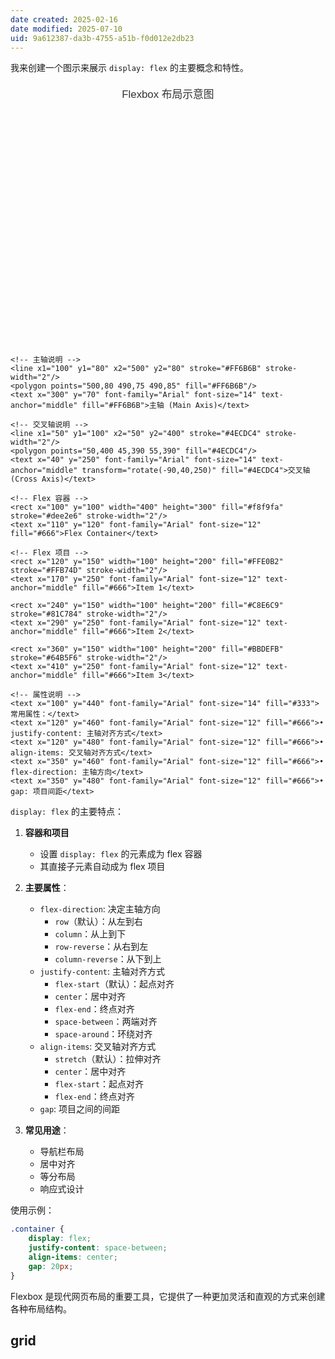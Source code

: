 ```yaml
---
date created: 2025-02-16
date modified: 2025-07-10
uid: 9a612387-da3b-4755-a51b-f0d012e2db23
---
```


我来创建一个图示来展示 `display: flex` 的主要概念和特性。

<chat-artifact id="flex-diagram" version="0" type="image/svg+xml" title="Flexbox Layout Explanation">
<svg xmlns="http://www.w3.org/2000/svg" viewBox="0 0 600 500">
    <!-- 标题 -->
    <text x="300" y="30" font-family="Arial" font-size="20" text-anchor="middle" fill="#333">Flexbox 布局示意图</text>
    
    <!-- 主轴说明 -->
    <line x1="100" y1="80" x2="500" y2="80" stroke="#FF6B6B" stroke-width="2"/>
    <polygon points="500,80 490,75 490,85" fill="#FF6B6B"/>
    <text x="300" y="70" font-family="Arial" font-size="14" text-anchor="middle" fill="#FF6B6B">主轴 (Main Axis)</text>
    
    <!-- 交叉轴说明 -->
    <line x1="50" y1="100" x2="50" y2="400" stroke="#4ECDC4" stroke-width="2"/>
    <polygon points="50,400 45,390 55,390" fill="#4ECDC4"/>
    <text x="40" y="250" font-family="Arial" font-size="14" text-anchor="middle" transform="rotate(-90,40,250)" fill="#4ECDC4">交叉轴 (Cross Axis)</text>
    
    <!-- Flex 容器 -->
    <rect x="100" y="100" width="400" height="300" fill="#f8f9fa" stroke="#dee2e6" stroke-width="2"/>
    <text x="110" y="120" font-family="Arial" font-size="12" fill="#666">Flex Container</text>
    
    <!-- Flex 项目 -->
    <rect x="120" y="150" width="100" height="200" fill="#FFE0B2" stroke="#FFB74D" stroke-width="2"/>
    <text x="170" y="250" font-family="Arial" font-size="12" text-anchor="middle" fill="#666">Item 1</text>
    
    <rect x="240" y="150" width="100" height="200" fill="#C8E6C9" stroke="#81C784" stroke-width="2"/>
    <text x="290" y="250" font-family="Arial" font-size="12" text-anchor="middle" fill="#666">Item 2</text>
    
    <rect x="360" y="150" width="100" height="200" fill="#BBDEFB" stroke="#64B5F6" stroke-width="2"/>
    <text x="410" y="250" font-family="Arial" font-size="12" text-anchor="middle" fill="#666">Item 3</text>
    
    <!-- 属性说明 -->
    <text x="100" y="440" font-family="Arial" font-size="14" fill="#333">常用属性：</text>
    <text x="120" y="460" font-family="Arial" font-size="12" fill="#666">• justify-content: 主轴对齐方式</text>
    <text x="120" y="480" font-family="Arial" font-size="12" fill="#666">• align-items: 交叉轴对齐方式</text>
    <text x="350" y="460" font-family="Arial" font-size="12" fill="#666">• flex-direction: 主轴方向</text>
    <text x="350" y="480" font-family="Arial" font-size="12" fill="#666">• gap: 项目间距</text>
</svg>
</chat-artifact>

`display: flex` 的主要特点：

1. **容器和项目**
   - 设置 `display: flex` 的元素成为 flex 容器
   - 其直接子元素自动成为 flex 项目

2. **主要属性**：
   - `flex-direction`: 决定主轴方向
     - `row`（默认）：从左到右
     - `column`：从上到下
     - `row-reverse`：从右到左
     - `column-reverse`：从下到上
   - `justify-content`: 主轴对齐方式
     - `flex-start`（默认）：起点对齐
     - `center`：居中对齐
     - `flex-end`：终点对齐
     - `space-between`：两端对齐
     - `space-around`：环绕对齐
   - `align-items`: 交叉轴对齐方式
     - `stretch`（默认）：拉伸对齐
     - `center`：居中对齐
     - `flex-start`：起点对齐
     - `flex-end`：终点对齐
   - `gap`: 项目之间的间距

3. **常见用途**：
   - 导航栏布局
   - 居中对齐
   - 等分布局
   - 响应式设计

使用示例：

```css
.container {
    display: flex;
    justify-content: space-between;
    align-items: center;
    gap: 20px;
}
```

Flexbox 是现代网页布局的重要工具，它提供了一种更加灵活和直观的方式来创建各种布局结构。

## grid
